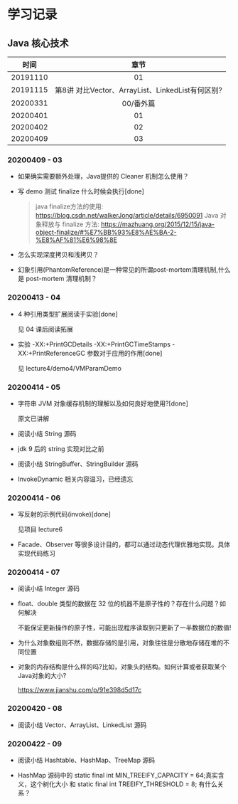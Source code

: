 学习记录
====

## Java 核心技术

时间|章节|
:----:|:----:|
20191110|01
20191115|第8讲 对比Vector、ArrayList、LinkedList有何区别?
20200331|00/番外篇
20200401|01
20200402|02
20200409|03



### 20200409 - 03

- 如果确实需要额外处理，Java提供的 Cleaner 机制怎么使用？

- 写 demo 测试 finalize 什么时候会执行[done]

    > java finalize方法的使用: https://blog.csdn.net/walkerJong/article/details/6950091
    > Java 对象释放与 finalize 方法: https://mazhuang.org/2015/12/15/java-object-finalize/#%E7%BB%93%E8%AE%BA-2-%E8%AF%81%E6%98%8E

- 怎么实现深度拷贝和浅拷贝？

- 幻象引用(PhantomReference)是一种常见的所谓post-mortem清理机制,什么是 post-mortem 清理机制？

### 20200413 - 04

- 4 种引用类型扩展阅读于实验[done]

    见 04 课后阅读拓展 

- 实验 -XX:+PrintGCDetails -XX:+PrintGCTimeStamps -XX:+PrintReferenceGC 参数对于应用的作用[done]

    见 lecture4/demo4/VMParamDemo

### 20200414 - 05

- 字符串 JVM 对象缓存机制的理解以及如何良好地使用?[done]

    原文已讲解

- 阅读小结 String 源码

- jdk 9 后的 string 实现对比之前

- 阅读小结 StringBuffer、StringBuilder 源码

- InvokeDynamic 相关内容温习，已经遗忘

### 20200414 - 06

- 写反射的示例代码(invoke)[done]

    见项目 lecture6

- Facade、Observer 等很多设计目的，都可以通过动态代理优雅地实现。具体实现代码练习

### 20200414 - 07

- 阅读小结 Integer 源码

-  float、double 类型的数据在 32 位的机器不是原子性的？存在什么问题？如何解决

    不能保证更新操作的原子性，可能出现程序读取到只更新了一半数据位的数值!

- 为什么对象数组则不然，数据存储的是引用，对象往往是分散地存储在堆的不同位置

- 对象的内存结构是什么样的吗?比如，对象头的结构。如何计算或者获取某个Java对象的大小?
    
    https://www.jianshu.com/p/91e398d5d17c

### 20200420 - 08

- 阅读小结 Vector、ArrayList、LinkedList 源码

### 20200422 - 09

- 阅读小结 Hashtable、HashMap、TreeMap  源码

- HashMap 源码中的 static final int MIN_TREEIFY_CAPACITY = 64;真实含义，这个树化大小
和  static final int TREEIFY_THRESHOLD = 8; 有什么关系？
